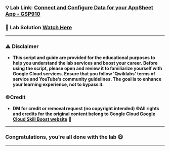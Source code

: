 
### 💡 Lab Link: [Connect and Configure Data for your AppSheet App - GSP910](https://www.cloudskillsboost.google/games/6317/labs/39924)

### 🚀 Lab Solution [Watch Here](https://www.youtube.com/watch?v=QyPhNcRy9Kg)

---

### ⚠️ Disclaimer
- **This script and guide are provided for  the educational purposes to help you understand the lab services and boost your career. Before using the script, please open and review it to familiarize yourself with Google Cloud services. Ensure that you follow 'Qwiklabs' terms of service and YouTube’s community guidelines. The goal is to enhance your learning experience, not to bypass it.**

### ©Credit
- **DM for credit or removal request (no copyright intended) ©All rights and credits for the original content belong to Google Cloud [Google Cloud Skill Boost website](https://www.cloudskillsboost.google/)** 🙏

---

### Congratulations, you're all done with the lab 😄

---